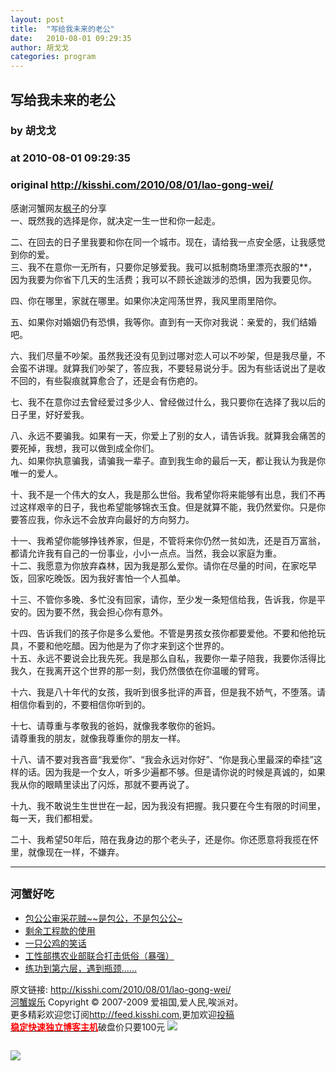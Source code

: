 ```yaml
---
layout: post
title:  "写给我未来的老公"
date:   2010-08-01 09:29:35
author: 胡戈戈
categories: program
---
```


## 写给我未来的老公
### by 胡戈戈
### at 2010-08-01 09:29:35
### original <http://kisshi.com/2010/08/01/lao-gong-wei/>

<p>感谢河蟹网友<a href="http://www.ltsteel.com/">枫子</a>的分享<br> 一、既然我的选择是你，就决定一生一世和你一起走。</p><p>二、在回去的日子里我要和你在同一个城市。现在，请给我一点安全感，让我感觉到你的爱。<br> 三、我不在意你一无所有，只要你足够爱我。我可以抵制商场里漂亮衣服的**，因为我要为你省下几天的生活费；我可以不顾长途跋涉的恐惧，因为我要见你。</p><p>四、你在哪里，家就在哪里。如果你决定闯荡世界，我风里雨里陪你。</p><p>五、如果你对婚姻仍有恐惧，我等你。直到有一天你对我说：亲爱的，我们结婚吧。<br> <span></span></p><p>六、我们尽量不吵架。虽然我还没有见到过哪对恋人可以不吵架，但是我尽量，不会蛮不讲理。就算我们吵架了，答应我，不要轻易说分手。因为有些话说出了是收不回的，有些裂痕就算愈合了，还是会有伤疤的。</p><p>七、我不在意你过去曾经爱过多少人、曾经做过什么，我只要你在选择了我以后的日子里，好好爱我。</p><p>八、永远不要骗我。如果有一天，你爱上了别的女人，请告诉我。就算我会痛苦的要死掉，我想，我可以做到成全你们。<br> 九、如果你执意骗我，请骗我一辈子。直到我生命的最后一天，都让我认为我是你唯一的爱人。</p><p>十、我不是一个伟大的女人，我是那么世俗。我希望你将来能够有出息，我们不再过这样艰辛的日子，我也希望能够锦衣玉食。但是就算不能，我仍然爱你。只是你要答应我，你永远不会放弃向最好的方向努力。</p><p>十一、我希望你能够挣钱养家，但是，不管将来你仍然一贫如洗，还是百万富翁，都请允许我有自己的一份事业，小小一点点。当然，我会以家庭为重。<br> 十二、我愿意为你放弃森林，因为我是那么爱你。请你在尽量的时间，在家吃早饭，回家吃晚饭。因为我好害怕一个人孤单。</p><p>十三、不管你多晚、多忙没有回家，请你，至少发一条短信给我，告诉我，你是平安的。因为要不然，我会担心你有意外。</p><p>十四、告诉我们的孩子你是多么爱他。不管是男孩女孩你都要爱他。不要和他抢玩具，不要和他吃醋。因为他是为了你才来到这个世界的。<br> 十五、永远不要说会比我先死。我是那么自私，我要你一辈子陪我，我要你活得比我久，在我离开这个世界的那一刻，我仍然偎依在你温暖的臂弯。</p><p>十六、我是八十年代的女孩，我听到很多批评的声音，但是我不娇气，不堕落。请相信你看到的，不要相信你听到的。</p><p>十七、请尊重与孝敬我的爸妈，就像我孝敬你的爸妈。<br> 请尊重我的朋友，就像我尊重你的朋友一样。</p><p>十八、请不要对我吝啬“我爱你”、“我会永远对你好”、“你是我心里最深的牵挂”这样的话。因为我是一个女人，听多少遍都不够。但是请你说的时候是真诚的，如果我从你的眼睛里读出了闪烁，那就不要再说了。</p><p>十九、我不敢说生生世世在一起，因为我没有把握。我只要在今生有限的时间里，每一天，我们都相爱。</p><p>二十、我希望50年后，陪在我身边的那个老头子，还是你。你还愿意将我揽在怀里，就像现在一样，不嫌弃。</p><hr><h2><small>河蟹好吃</small></h2><ul><li><a href="http://kisshi.com/2009/12/24/bao-gong-gong/" rel="bookmark" title="Permanent Link: 包公公审采花贼~~是包公，不是包公公~">包公公审采花贼~~是包公，不是包公公~</a></li><li><a href="http://kisshi.com/2009/08/31/gong-cheng-kuan/" rel="bookmark" title="Permanent Link: 剩余工程款的使用">剩余工程款的使用</a></li><li><a href="http://kisshi.com/2010/03/11/gong-ji/" rel="bookmark" title="Permanent Link: 一只公鸡的笑话">一只公鸡的笑话</a></li><li><a href="http://kisshi.com/2009/12/30/gong-xing-bu/" rel="bookmark" title="Permanent Link: 工性部携农业部联合打击低俗（暴强）">工性部携农业部联合打击低俗（暴强）</a></li><li><a href="http://kisshi.com/2009/08/13/lian-gong/" rel="bookmark" title="Permanent Link: 练功到第六层，遇到瓶颈……">练功到第六层，遇到瓶颈……</a></li></ul><p>原文链接: <a href="http://kisshi.com/2010/08/01/lao-gong-wei/">http://kisshi.com/2010/08/01/lao-gong-wei/</a> <br> <a href="http://kisshi.com/">河蟹娱乐</a> Copyright ©   2007-2009 爱祖国,爱人民,唉派对。<br> 更多精彩欢迎您订阅<a href="http://feed.kisshi.com">http://feed.kisshi.com</a>,更加欢迎<a href="http://kisshi.com/delivery/">投稿</a><br> <a href="http://www.gegehost.com/"><strong><font color="red">稳定快速独立博客主机</font></strong></a>破盘价只要100元 <img src="http://img.tongji.linezing.com/922164/tongji.gif"></p><img src="http://www1.feedsky.com/t1/398430947/kisshi/feedsky/s.gif?r=http://kisshi.com/2010/08/01/lao-gong-wei/" border="0" height="0" width="0"><p><a href="http://www1.feedsky.com/r/l/feedsky/kisshi/398430947/art01.html"><img border="0" ismap src="http://www1.feedsky.com/r/i/feedsky/kisshi/398430947/art01.gif"></a></p>